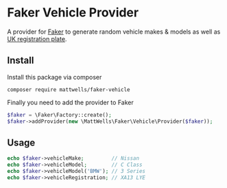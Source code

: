 # Faker Vehicle Provider

A provider for [Faker](https://github.com/fzaninotto/Faker#faker-internals-understanding-providers) to generate random vehicle makes & models as well as [UK registration plate](https://en.wikipedia.org/wiki/Vehicle_registration_plates_of_the_United_Kingdom,_Crown_dependencies_and_overseas_territories#Current_system).

## Install

Install this package via composer

```
composer require mattwells/faker-vehicle
```

Finally you need to add the provider to Faker

```php
$faker = \Faker\Factory::create();
$faker->addProvider(new \MattWells\Faker\Vehicle\Provider($faker));
```

## Usage

```php
echo $faker->vehicleMake;         // Nissan
echo $faker->vehicleModel;        // C Class
echo $faker->vehicleModel('BMW'); // 3 Series
echo $faker->vehicleRegistration; // XA13 LYE
```
